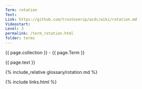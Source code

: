 ```yaml
---
Term: rotation
Text: 
Link: https://github.com/trustoverip/acdc/wiki/rotation.md
Videostart: 
Level: 3
permalink: /term_rotation.html
folder: terms
---
```


{{ page.collection }} - {{ page.Term }}

   {{ page.text }}

{% include_relative glossary/rotation.md %}

 {% include links.html %} 
